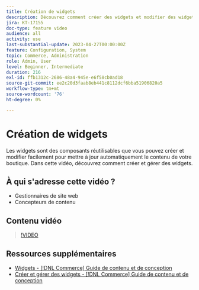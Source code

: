 ```yaml
---
title: Création de widgets
description: Découvrez comment créer des widgets et modifier des widgets existants pour mettre automatiquement à jour le contenu de votre boutique.
jira: KT-17155
doc-type: feature video
audience: all
activity: use
last-substantial-update: 2023-04-27T00:00:00Z
feature: Configuration, System
topic: Commerce, Administration
role: Admin, User
level: Beginner, Intermediate
duration: 216
exl-id: ffb1312c-2686-48a4-945e-e6f58cb0ad18
source-git-commit: ee2c20d3faab8eb441c8112dcf6bba51906820a5
workflow-type: tm+mt
source-wordcount: '76'
ht-degree: 0%

---
```


# Création de widgets

Les widgets sont des composants réutilisables que vous pouvez créer et modifier facilement pour mettre à jour automatiquement le contenu de votre boutique. Dans cette vidéo, découvrez comment créer et gérer des widgets.

## À qui s&#39;adresse cette vidéo ?

- Gestionnaires de site web
- Concepteurs de contenu

## Contenu vidéo

>[!VIDEO](https://video.tv.adobe.com/v/3411056?quality=12&learn=on&captions=fre_fr)

## Ressources supplémentaires

- [Widgets - [!DNL Commerce] Guide de contenu et de conception](https://experienceleague.adobe.com/docs/commerce-admin/content-design/elements/widgets/widgets.html?lang=fr)
- [Créer et gérer des widgets - [!DNL Commerce] Guide de contenu et de conception](https://experienceleague.adobe.com/docs/commerce-admin/content-design/elements/widgets/widget-create.html?lang=fr)

